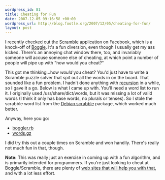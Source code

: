 ```yaml
--- 
wordpress_id: 81
title: Cheating for Fun
date: 2007-12-05 09:16:58 +00:00
wordpress_url: http://blog.footle.org/2007/12/05/cheating-for-fun/
layout: post
---
```

I recently checked out the <a href="http://www.facebook.com/applications/Scramble/6494671374">Scramble</a> application on Facebook, which is a knock-off of <a href="http://en.wikipedia.org/wiki/Boggle">Boggle</a>. It's a fun diversion, even though I usually get my ass kicked. There's an annoying chat window there, too, and invariably someone will accuse someone else of cheating, at which point a number of people will pipe up with "how would you cheat?" 

This got me thinking...how *would* you cheat? You'd just have to write a Scramble puzzle solver that spit out all the words in on the board. That sounded like a fun problem. I hadn't done anything with <a href="http://en.wikipedia.org/wiki/Recursion">recursion</a> in a while, so I gave it a go. Below is what I came up with. You'll need a word list to run it. I originally used /usr/share/dict/words, but it was missing a lot of valid words (I think it only has base words, no plurals or tenses). So I stole the scrabble word list from the <a href="http://packages.debian.org/sarge/games/scrabble">Debian scrabble</a> package, which worked much better.

Anyway, here you go:

* [boggler.rb](https://gist.github.com/bgreenlee/8946388)
* [words.gz](/files/words.gz)

I did try this out a couple times on Scramble and won handily. There's really not much fun in that, though.

<b>Note:</b> This was really just an exercise in coming up with a fun algorithm, and is primarily intended for programmers. If you're just looking to cheat at Boggle/Scramble, there are plenty of <a href="http://www.l.google.com/search?q=cheat+boggle">web sites that will help you with that</a>, and with a lot less effort.
